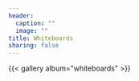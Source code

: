 ```yaml
---
header:
  caption: ""
  image: ""
title: Whiteboards
sharing: false
---
```


{{< gallery album="whiteboards" >}}
